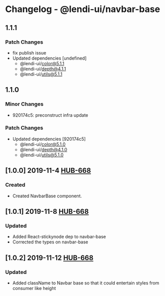 # Changelog - @lendi-ui/navbar-base

## 1.1.1

### Patch Changes

- fix publish issue
- Updated dependencies [undefined]
  - @lendi-ui/color@5.1.1
  - @lendi-ui/depth@4.1.1
  - @lendi-ui/utils@5.1.1

## 1.1.0

### Minor Changes

- 920174c5: preconstruct infra update

### Patch Changes

- Updated dependencies [920174c5]
  - @lendi-ui/color@5.1.0
  - @lendi-ui/depth@4.1.0
  - @lendi-ui/utils@5.1.0

## [1.0.0] 2019-11-4 [HUB-668](https://creditandfinance.atlassian.net/browse/HUB-668)

### Created

- Created NavbarBase component.

## [1.0.1] 2019-11-8 [HUB-668](https://creditandfinance.atlassian.net/browse/HUB-668)

### Updated

- Added React-stickynode dep to navbar-base
- Corrected the types on navbar-base

## [1.0.2] 2019-11-12 [HUB-668](https://creditandfinance.atlassian.net/browse/HUB-668)

### Updated

- Added className to Navbar base so that it could entertain styles from consumer like height
